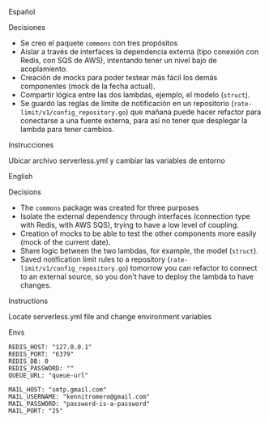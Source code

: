 Español

Decisiones

- Se creo el paquete `commons` con tres propósitos
- Aislar a través de interfaces la dependencia externa (tipo conexión con Redis, con SQS de AWS), intentando tener un nivel bajo de acoplamiento.
- Creación de mocks para poder testear más fácil los demás componentes (mock de la fecha actual).
- Compartir lógica entre las dos lambdas, ejemplo, el modelo (`struct`).
- Se guardó las reglas de límite de notificación en un repositorio (`rate-limit/v1/config_repository.go`) que mañana
  puede hacer refactor para conectarse a una fuente externa, para así no tener que desplegar la lambda para tener
  cambios.

Instrucciones

Ubicar archivo serverless.yml y cambiar las variables de entorno

English

Decisions

- The `commons` package was created for three purposes
- Isolate the external dependency through interfaces (connection type with Redis, with AWS SQS), trying to have a low level of coupling.
- Creation of mocks to be able to test the other components more easily (mock of the current date).
- Share logic between the two lambdas, for example, the model (`struct`).
- Saved notification limit rules to a repository (`rate-limit/v1/config_repository.go`) tomorrow
  you can refactor to connect to an external source, so you don't have to deploy the lambda to have
  changes.

Instructions

Locate serverless.yml file and change environment variables


Envs
```
REDIS_HOST: "127.0.0.1"
REDIS_PORT: "6379"
REDIS_DB: 0
REDIS_PASSWORD: ""
QUEUE_URL: "queue-url"

MAIL_HOST: "smtp.gmail.com"
MAIL_USERNAME: "kennitromero@gmail.com"
MAIL_PASSWORD: "password-is-a-password"
MAIL_PORT: "25"
```
